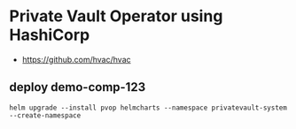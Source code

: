 # Private Vault Operator using HashiCorp

* https://github.com/hvac/hvac

## deploy demo-comp-123

```
helm upgrade --install pvop helmcharts --namespace privatevault-system --create-namespace
```
